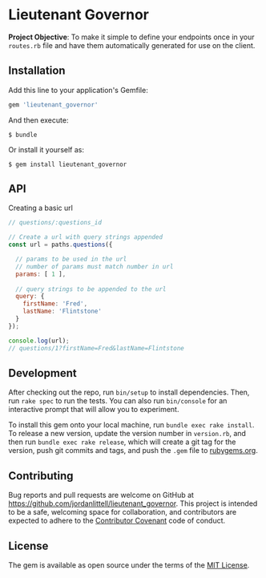 # Lieutenant Governor

**Project Objective**: To make it simple to define your endpoints once in your ```routes.rb``` file and have them automatically generated for use on the client.


## Installation

Add this line to your application's Gemfile:

```ruby
gem 'lieutenant_governor'
```

And then execute:

    $ bundle

Or install it yourself as:

    $ gem install lieutenant_governor
    

## API

Creating a basic url

```js
// questions/:questions_id

// Create a url with query strings appended
const url = paths.questions({

  // params to be used in the url
  // number of params must match number in url
  params: [ 1 ],
  
  // query strings to be appended to the url
  query: {
    firstName: 'Fred',
    lastName: 'Flintstone'
  }
});

console.log(url);
// questions/1?firstName=Fred&lastName=Flintstone

```



## Development

After checking out the repo, run `bin/setup` to install dependencies. Then, run `rake spec` to run the tests. You can also run `bin/console` for an interactive prompt that will allow you to experiment.

To install this gem onto your local machine, run `bundle exec rake install`. To release a new version, update the version number in `version.rb`, and then run `bundle exec rake release`, which will create a git tag for the version, push git commits and tags, and push the `.gem` file to [rubygems.org](https://rubygems.org).

## Contributing

Bug reports and pull requests are welcome on GitHub at https://github.com/jordanlittell/lieutenant_governor. This project is intended to be a safe, welcoming space for collaboration, and contributors are expected to adhere to the [Contributor Covenant](http://contributor-covenant.org) code of conduct.


## License

The gem is available as open source under the terms of the [MIT License](http://opensource.org/licenses/MIT).

